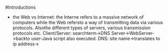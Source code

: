 #Introductions
- the Web vs Internet: the Interne refers to a massive network of computers while the Web refersto a way of transmitting data via various protocols. Alsothe different types of servers, various transmission protocols etc.
Client/Server: searchterm->DNS Server->WebServer->backto user-Java script also executed.
DNS: site name->translates to ip address->
